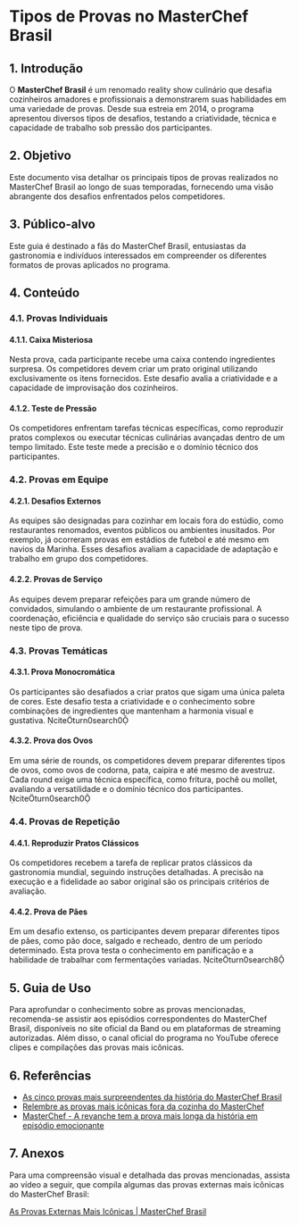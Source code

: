 # Tipos de Provas no MasterChef Brasil

## 1. Introdução

O **MasterChef Brasil** é um renomado reality show culinário que desafia cozinheiros amadores e profissionais a demonstrarem suas habilidades em uma variedade de provas. Desde sua estreia em 2014, o programa apresentou diversos tipos de desafios, testando a criatividade, técnica e capacidade de trabalho sob pressão dos participantes.

## 2. Objetivo

Este documento visa detalhar os principais tipos de provas realizados no MasterChef Brasil ao longo de suas temporadas, fornecendo uma visão abrangente dos desafios enfrentados pelos competidores.

## 3. Público-alvo

Este guia é destinado a fãs do MasterChef Brasil, entusiastas da gastronomia e indivíduos interessados em compreender os diferentes formatos de provas aplicados no programa.

## 4. Conteúdo

### 4.1. Provas Individuais

#### 4.1.1. Caixa Misteriosa

Nesta prova, cada participante recebe uma caixa contendo ingredientes surpresa. Os competidores devem criar um prato original utilizando exclusivamente os itens fornecidos. Este desafio avalia a criatividade e a capacidade de improvisação dos cozinheiros.

#### 4.1.2. Teste de Pressão

Os competidores enfrentam tarefas técnicas específicas, como reproduzir pratos complexos ou executar técnicas culinárias avançadas dentro de um tempo limitado. Este teste mede a precisão e o domínio técnico dos participantes.

### 4.2. Provas em Equipe

#### 4.2.1. Desafios Externos

As equipes são designadas para cozinhar em locais fora do estúdio, como restaurantes renomados, eventos públicos ou ambientes inusitados. Por exemplo, já ocorreram provas em estádios de futebol e até mesmo em navios da Marinha. Esses desafios avaliam a capacidade de adaptação e trabalho em grupo dos competidores.

#### 4.2.2. Provas de Serviço

As equipes devem preparar refeições para um grande número de convidados, simulando o ambiente de um restaurante profissional. A coordenação, eficiência e qualidade do serviço são cruciais para o sucesso neste tipo de prova.

### 4.3. Provas Temáticas

#### 4.3.1. Prova Monocromática

Os participantes são desafiados a criar pratos que sigam uma única paleta de cores. Este desafio testa a criatividade e o conhecimento sobre combinações de ingredientes que mantenham a harmonia visual e gustativa. citeturn0search0

#### 4.3.2. Prova dos Ovos

Em uma série de rounds, os competidores devem preparar diferentes tipos de ovos, como ovos de codorna, pata, caipira e até mesmo de avestruz. Cada round exige uma técnica específica, como fritura, pochê ou mollet, avaliando a versatilidade e o domínio técnico dos participantes. citeturn0search0

### 4.4. Provas de Repetição

#### 4.4.1. Reproduzir Pratos Clássicos

Os competidores recebem a tarefa de replicar pratos clássicos da gastronomia mundial, seguindo instruções detalhadas. A precisão na execução e a fidelidade ao sabor original são os principais critérios de avaliação.

#### 4.4.2. Prova de Pães

Em um desafio extenso, os participantes devem preparar diferentes tipos de pães, como pão doce, salgado e recheado, dentro de um período determinado. Esta prova testa o conhecimento em panificação e a habilidade de trabalhar com fermentações variadas. citeturn0search8

## 5. Guia de Uso

Para aprofundar o conhecimento sobre as provas mencionadas, recomenda-se assistir aos episódios correspondentes do MasterChef Brasil, disponíveis no site oficial da Band ou em plataformas de streaming autorizadas. Além disso, o canal oficial do programa no YouTube oferece clipes e compilações das provas mais icônicas.

## 6. Referências

- [As cinco provas mais surpreendentes da história do MasterChef Brasil](https://www.band.uol.com.br/entretenimento/masterchef/noticias/as-cinco-provas-mais-surpreendentes-da-historia-do-masterchef-brasil-16302174)
- [Relembre as provas mais icônicas fora da cozinha do MasterChef](https://www.band.uol.com.br/entretenimento/masterchef/noticias/relembre-as-provas-mais-iconicas-fora-da-cozinha-do-masterchef-veja-bastidores-16508989)
- [MasterChef - A revanche tem a prova mais longa da história em episódio emocionante](https://blogs.correiobraziliense.com.br/proximocapitulo/masterchef-a-revanche-tem-a-prova-mais-longa-da-historia-em-episodio-emocionante/)

## 7. Anexos

Para uma compreensão visual e detalhada das provas mencionadas, assista ao vídeo a seguir, que compila algumas das provas externas mais icônicas do MasterChef Brasil:

[As Provas Externas Mais Icônicas | MasterChef Brasil](https://www.youtube.com/watch?v=IN_2MwPNoyA) 